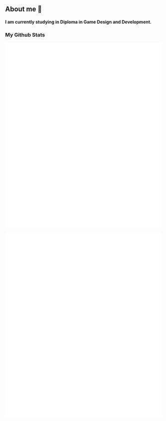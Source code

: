 ## About me 👋
#### I am currently studying in Diploma in Game Design and Development.

### My Github Stats
![](https://raw.githubusercontent.com/ZLKam/github-statistics/master/generated/overview.svg#gh-dark-mode-only)
![](https://raw.githubusercontent.com/ZLKam/github-statistics/master/generated/overview.svg#gh-light-mode-only)

![](https://raw.githubusercontent.com/ZLKam/github-statistics/master/generated/languages.svg#gh-dark-mode-only)
![](https://raw.githubusercontent.com/ZLKam/github-statistics/master/generated/languages.svg#gh-light-mode-only)
<!--
**ZLKam/ZLKam** is a ✨ _special_ ✨ repository because its `README.md` (this file) appears on your GitHub profile.

Here are some ideas to get you started:

- 🔭 I’m currently working on ...
- 🌱 I’m currently learning ...
- 👯 I’m looking to collaborate on ...
- 🤔 I’m looking for help with ...
- 💬 Ask me about ...
- 📫 How to reach me: ...
- 😄 Pronouns: ...
- ⚡ Fun fact: ...
-->
